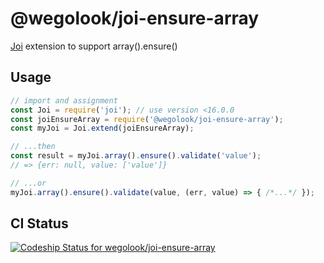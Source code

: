# @wegolook/joi-ensure-array

[Joi](https://github.com/hapijs/joi) extension to support array().ensure()

## Usage

```javascript
// import and assignment
const Joi = require('joi'); // use version <16.0.0
const joiEnsureArray = require('@wegolook/joi-ensure-array');
const myJoi = Joi.extend(joiEnsureArray);

// ...then
const result = myJoi.array().ensure().validate('value');
// => {err: null, value: ['value']}

// ...or
myJoi.array().ensure().validate(value, (err, value) => { /*...*/ });
```

## CI Status

[![Codeship Status for wegolook/joi-ensure-array](https://app.codeship.com/projects/8c54b410-504a-0135-4e7e-22cf59b48ba2/status?branch=master)](https://app.codeship.com/projects/234293)
